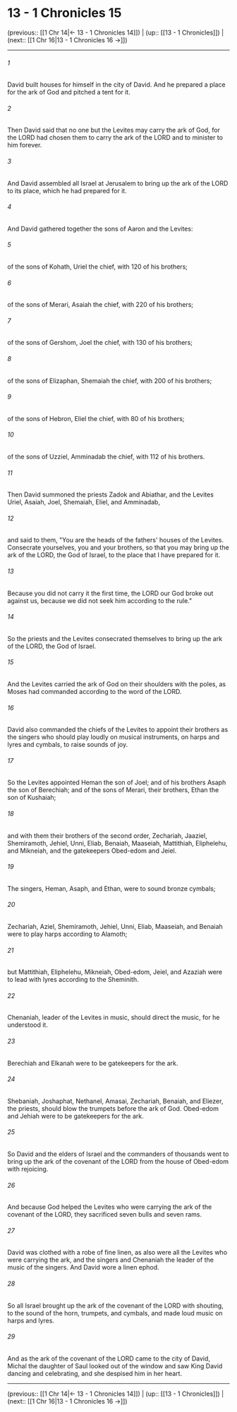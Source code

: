 # 13 - 1 Chronicles 15

(previous:: [[1 Chr 14|← 13 - 1 Chronicles 14]]) | (up:: [[13 - 1 Chronicles]]) | (next:: [[1 Chr 16|13 - 1 Chronicles 16 →]])

***


###### 1 
David built houses for himself in the city of David. And he prepared a place for the ark of God and pitched a tent for it. 

###### 2 
Then David said that no one but the Levites may carry the ark of God, for the LORD had chosen them to carry the ark of the LORD and to minister to him forever. 

###### 3 
And David assembled all Israel at Jerusalem to bring up the ark of the LORD to its place, which he had prepared for it. 

###### 4 
And David gathered together the sons of Aaron and the Levites: 

###### 5 
of the sons of Kohath, Uriel the chief, with 120 of his brothers; 

###### 6 
of the sons of Merari, Asaiah the chief, with 220 of his brothers; 

###### 7 
of the sons of Gershom, Joel the chief, with 130 of his brothers; 

###### 8 
of the sons of Elizaphan, Shemaiah the chief, with 200 of his brothers; 

###### 9 
of the sons of Hebron, Eliel the chief, with 80 of his brothers; 

###### 10 
of the sons of Uzziel, Amminadab the chief, with 112 of his brothers. 

###### 11 
Then David summoned the priests Zadok and Abiathar, and the Levites Uriel, Asaiah, Joel, Shemaiah, Eliel, and Amminadab, 

###### 12 
and said to them, "You are the heads of the fathers' houses of the Levites. Consecrate yourselves, you and your brothers, so that you may bring up the ark of the LORD, the God of Israel, to the place that I have prepared for it. 

###### 13 
Because you did not carry it the first time, the LORD our God broke out against us, because we did not seek him according to the rule." 

###### 14 
So the priests and the Levites consecrated themselves to bring up the ark of the LORD, the God of Israel. 

###### 15 
And the Levites carried the ark of God on their shoulders with the poles, as Moses had commanded according to the word of the LORD. 

###### 16 
David also commanded the chiefs of the Levites to appoint their brothers as the singers who should play loudly on musical instruments, on harps and lyres and cymbals, to raise sounds of joy. 

###### 17 
So the Levites appointed Heman the son of Joel; and of his brothers Asaph the son of Berechiah; and of the sons of Merari, their brothers, Ethan the son of Kushaiah; 

###### 18 
and with them their brothers of the second order, Zechariah, Jaaziel, Shemiramoth, Jehiel, Unni, Eliab, Benaiah, Maaseiah, Mattithiah, Eliphelehu, and Mikneiah, and the gatekeepers Obed-edom and Jeiel. 

###### 19 
The singers, Heman, Asaph, and Ethan, were to sound bronze cymbals; 

###### 20 
Zechariah, Aziel, Shemiramoth, Jehiel, Unni, Eliab, Maaseiah, and Benaiah were to play harps according to Alamoth; 

###### 21 
but Mattithiah, Eliphelehu, Mikneiah, Obed-edom, Jeiel, and Azaziah were to lead with lyres according to the Sheminith. 

###### 22 
Chenaniah, leader of the Levites in music, should direct the music, for he understood it. 

###### 23 
Berechiah and Elkanah were to be gatekeepers for the ark. 

###### 24 
Shebaniah, Joshaphat, Nethanel, Amasai, Zechariah, Benaiah, and Eliezer, the priests, should blow the trumpets before the ark of God. Obed-edom and Jehiah were to be gatekeepers for the ark. 

###### 25 
So David and the elders of Israel and the commanders of thousands went to bring up the ark of the covenant of the LORD from the house of Obed-edom with rejoicing. 

###### 26 
And because God helped the Levites who were carrying the ark of the covenant of the LORD, they sacrificed seven bulls and seven rams. 

###### 27 
David was clothed with a robe of fine linen, as also were all the Levites who were carrying the ark, and the singers and Chenaniah the leader of the music of the singers. And David wore a linen ephod. 

###### 28 
So all Israel brought up the ark of the covenant of the LORD with shouting, to the sound of the horn, trumpets, and cymbals, and made loud music on harps and lyres. 

###### 29 
And as the ark of the covenant of the LORD came to the city of David, Michal the daughter of Saul looked out of the window and saw King David dancing and celebrating, and she despised him in her heart.

***

(previous:: [[1 Chr 14|← 13 - 1 Chronicles 14]]) | (up:: [[13 - 1 Chronicles]]) | (next:: [[1 Chr 16|13 - 1 Chronicles 16 →]])
